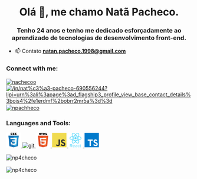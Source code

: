<h1 align="center">Olá 👋, me chamo Natã Pacheco.</h1>
<h3 align="center">Tenho 24 anos e tenho me dedicado esforçadamente ao aprendizado de tecnologias de desenvolvimento front-end.</h3>

- 📫 Contato **natan.pacheco.1998@gmail.com**

<h3 align="left">Connect with me:</h3>
<p align="left">
<a href="https://twitter.com/nachecoo" target="blank"><img align="center" src="https://raw.githubusercontent.com/rahuldkjain/github-profile-readme-generator/master/src/images/icons/Social/twitter.svg" alt="nachecoo" height="30" width="40" /></a>
<a href="https://linkedin.com/in/nat%c3%a3-pacheco-690556244?lipi=urn%3ali%3apage%3ad_flagship3_profile_view_base_contact_details%3bojs4%2fe1erdmf%2bobrr2mr5a%3d%3d" target="blank"><img align="center" src="https://raw.githubusercontent.com/rahuldkjain/github-profile-readme-generator/master/src/images/icons/Social/linked-in-alt.svg" alt="/in/nat%c3%a3-pacheco-690556244?lipi=urn%3ali%3apage%3ad_flagship3_profile_view_base_contact_details%3bojs4%2fe1erdmf%2bobrr2mr5a%3d%3d" height="30" width="40" /></a>
<a href="https://instagram.com/npachheco" target="blank"><img align="center" src="https://raw.githubusercontent.com/rahuldkjain/github-profile-readme-generator/master/src/images/icons/Social/instagram.svg" alt="npachheco" height="30" width="40" /></a>
</p>

<h3 align="left">Languages and Tools:</h3>
<p align="left"> <a href="https://www.w3schools.com/css/" target="_blank" rel="noreferrer"> <img src="https://raw.githubusercontent.com/devicons/devicon/master/icons/css3/css3-original-wordmark.svg" alt="css3" width="40" height="40"/> </a> <a href="https://git-scm.com/" target="_blank" rel="noreferrer"> <img src="https://www.vectorlogo.zone/logos/git-scm/git-scm-icon.svg" alt="git" width="40" height="40"/> </a> <a href="https://www.w3.org/html/" target="_blank" rel="noreferrer"> <img src="https://raw.githubusercontent.com/devicons/devicon/master/icons/html5/html5-original-wordmark.svg" alt="html5" width="40" height="40"/> </a> <a href="https://developer.mozilla.org/en-US/docs/Web/JavaScript" target="_blank" rel="noreferrer"> <img src="https://raw.githubusercontent.com/devicons/devicon/master/icons/javascript/javascript-original.svg" alt="javascript" width="40" height="40"/> </a> <a href="https://reactjs.org/" target="_blank" rel="noreferrer"> <img src="https://raw.githubusercontent.com/devicons/devicon/master/icons/react/react-original-wordmark.svg" alt="react" width="40" height="40"/> </a> <a href="https://www.typescriptlang.org/" target="_blank" rel="noreferrer"> <img src="https://raw.githubusercontent.com/devicons/devicon/master/icons/typescript/typescript-original.svg" alt="typescript" width="40" height="40"/> </a> </p>

<p><img align="center" src="https://github-readme-stats.vercel.app/api/top-langs?username=np4checo&show_icons=true&locale=en&layout=compact" alt="np4checo" /></p>

<p><img align="center" src="https://github-readme-streak-stats.herokuapp.com/?user=np4checo&" alt="np4checo" /></p>
